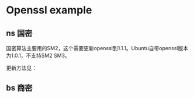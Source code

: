 # Openssl example


## ns 国密
国密算法主要用的SM2，这个需要更新openssl到1.1.1。Ubuntu自带openssl版本为1.0.1，不支持SM2 SM3。

更新方法见：


## bs 商密



